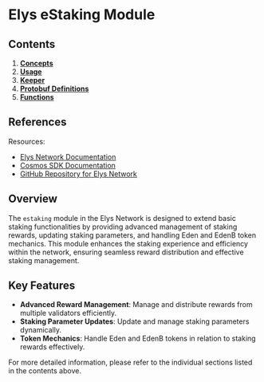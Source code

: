 # Elys eStaking Module

## Contents

1. **[Concepts](01_concepts.md)**
2. **[Usage](02_usage.md)**
3. **[Keeper](03_keeper.md)**
4. **[Protobuf Definitions](04_protobuf_definitions.md)**
5. **[Functions](05_functions.md)**

## References

Resources:

- [Elys Network Documentation](https://docs.elys.network)
- [Cosmos SDK Documentation](https://docs.cosmos.network)
- [GitHub Repository for Elys Network](https://github.com/elys-network/elys)

## Overview

The `estaking` module in the Elys Network is designed to extend basic staking functionalities by providing advanced management of staking rewards, updating staking parameters, and handling Eden and EdenB token mechanics. This module enhances the staking experience and efficiency within the network, ensuring seamless reward distribution and effective staking management.

## Key Features

- **Advanced Reward Management**: Manage and distribute rewards from multiple validators efficiently.
- **Staking Parameter Updates**: Update and manage staking parameters dynamically.
- **Token Mechanics**: Handle Eden and EdenB tokens in relation to staking rewards effectively.

For more detailed information, please refer to the individual sections listed in the contents above.
